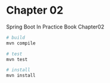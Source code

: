 # Chapter 02
Spring Boot In Practice Book Chapter02

```bash
# build
mvn compile

# test
mvn test

# install
mvn install
```
